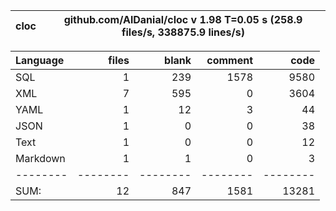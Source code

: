 cloc|github.com/AlDanial/cloc v 1.98  T=0.05 s (258.9 files/s, 338875.9 lines/s)
--- | ---

Language|files|blank|comment|code
:-------|-------:|-------:|-------:|-------:
SQL|1|239|1578|9580
XML|7|595|0|3604
YAML|1|12|3|44
JSON|1|0|0|38
Text|1|0|0|12
Markdown|1|1|0|3
--------|--------|--------|--------|--------
SUM:|12|847|1581|13281
